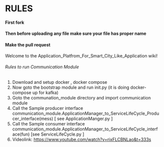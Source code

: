 # RULES 

#### First fork

#### Then before uploading any file make sure your file has proper name


#### Make the pull request


Welcome to the Application_Platfrom_For_Smart_City_Like_Application wiki!

###### Rules to run Communication Module
1. Download and setup docker , docker compose
2. Now goto the bootstrap module and run init.py (it is doing docker-compose up for kafka)
3. Goto the communation_module directory and import communication module
4. Call the Sample producer interface
     communication_module.ApplicationManager_to_ServiceLifeCycle_Producer_interface(mess) [ see ApplicationManger.py ]
5. Call the Sample consumer interface
   communication_module.ApplicationManager_to_ServiceLifeCycle_interface(fun) [see ServiceLifeCycle.py ]
6. Videolink: https://www.youtube.com/watch?v=rixFLCBNLao&t=333s
   

